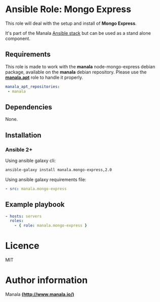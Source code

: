 # Ansible Role: Mongo Express

This role will deal with the setup and install of __Mongo Express__.

It's part of the Manala <a href="http://www.manala.io" target="_blank">Ansible stack</a> but can be used as a stand alone component.

## Requirements

This role is made to work with the __manala__ node-mongo-express debian package, available on the __manala__ debian repository. Please use the [**manala.apt**](https://galaxy.ansible.com/manala/apt/) role to handle it properly.

```yaml
manala_apt_repositories:
 - manala
```

## Dependencies

None.

## Installation

### Ansible 2+

Using ansible galaxy cli:

```bash
ansible-galaxy install manala.mongo-express,2.0
```

Using ansible galaxy requirements file:

```yaml
- src: manala.mongo-express
```

## Example playbook

```yaml
- hosts: servers
  roles:
    - { role: manala.mongo-express }
```

# Licence

MIT

# Author information

Manala [**(http://www.manala.io/)**](http://www.manala.io)
